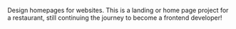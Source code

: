 Design homepages for websites.
This is a landing or home page project for a restaurant, still continuing the journey to become a frontend developer!